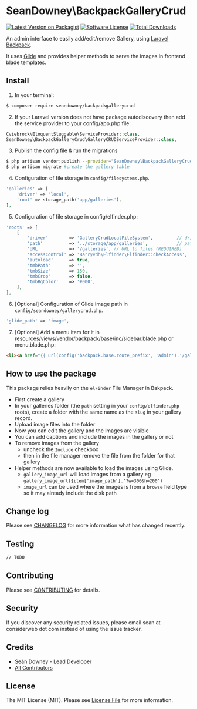 # SeanDowney\BackpackGalleryCrud

[![Latest Version on Packagist][ico-version]](link-packagist)
[![Software License][ico-license]](LICENSE.md)
[![Total Downloads][ico-downloads]][link-downloads]

An admin interface to easily add/edit/remove Gallery, using [Laravel Backpack](laravelbackpack.com).

It uses [Glide](http://glide.thephpleague.com/) and provides helper methods to serve the images in frontend blade templates.

## Install

1) In your terminal:

``` bash
$ composer require seandowney/backpackgallerycrud
```

2) If your Laravel version does not have package autodiscovery then add the service provider to your config/app.php file:
```php
Cviebrock\EloquentSluggable\ServiceProvider::class,
SeanDowney\BackpackGalleryCrud\GalleryCRUDServiceProvider::class,
```

3) Publish the config file & run the migrations
```bash
$ php artisan vendor:publish --provider="SeanDowney\BackpackGalleryCrud\GalleryCRUDServiceProvider" #publish config, view  and migration files
$ php artisan migrate #create the gallery table
```

4) Configuration of file storage in `config/filesystems.php`.

```php
'galleries' => [
    'driver' => 'local',
    'root' => storage_path('app/galleries'),
],
```

5) Configuration of file storage in config/elfinder.php:

```php
'roots' => [
    [
        'driver'        => 'GalleryCrudLocalFileSystem',         // driver for accessing file system (REQUIRED)
        'path'          => '../storage/app/galleries',           // path to files - relative to `public` (REQUIRED)
        'URL'           => '/galleries', // URL to files (REQUIRED)
        'accessControl' => 'Barryvdh\Elfinder\Elfinder::checkAccess',
        'autoload'      => true,
        'tmbPath'       => '',
        'tmbSize'       => 150,
        'tmbCrop'       => false,
        'tmbBgColor'    => '#000',
    ],
],
```

6) [Optional] Configuration of Glide image path in `config/seandowney/gallerycrud.php`.

```php
'glide_path' => 'image',
```

7) [Optional] Add a menu item for it in resources/views/vendor/backpack/base/inc/sidebar.blade.php or menu.blade.php:

```html
<li><a href="{{ url(config('backpack.base.route_prefix', 'admin').'/gallery') }}"><i class="fa fa-picture-o"></i> <span>Gallery</span></a></li>
```

## How to use the package
This package relies heavily on the `elFinder` File Manager in Bakpack.

* First create a gallery
* In your galleries folder (the `path` setting in your `config/elfinder.php` roots), create a folder with the same name as the `slug` in your gallery record.
* Upload image files into the folder
* Now you can edit the gallery and the images are visible
* You can add captions and include the images in the gallery or not
* To remove images from the gallery
  * uncheck the `Include` checkbox
  * then in the file manager remove the file from the folder for that gallery
* Helper methods are now available to load the images using Glide.
  * `gallery_image_url` will load images from a gallery eg `gallery_image_url($item['image_path'].'?w=300&h=200')`
  * `image_url` can be used where the images is from a `browse` field type so it may already include the disk path

## Change log

Please see [CHANGELOG](CHANGELOG.md) for more information what has changed recently.


## Testing

``` bash
// TODO
```

## Contributing

Please see [CONTRIBUTING](CONTRIBUTING.md) for details.

## Security

If you discover any security related issues, please email sean at considerweb dot com instead of using the issue tracker.

## Credits

- Seán Downey - Lead Developer
- [All Contributors][link-contributors]

## License

The MIT License (MIT). Please see [License File](LICENSE.md) for more information.

[ico-version]: https://img.shields.io/packagist/v/seandowney/backpackgallerycrud.svg?style=flat-square
[ico-license]: https://img.shields.io/badge/license-MIT-brightgreen.svg?style=flat-square
[ico-downloads]: https://img.shields.io/packagist/dt/seandowney/backpackgallerycrud.svg?style=flat-square

[link-packagist]: https://packagist.org/packages/seandowney/backpackgallerycrud
[link-downloads]: https://packagist.org/packages/seandowney/backpackgallerycrud
[link-contributors]: ../../contributors
